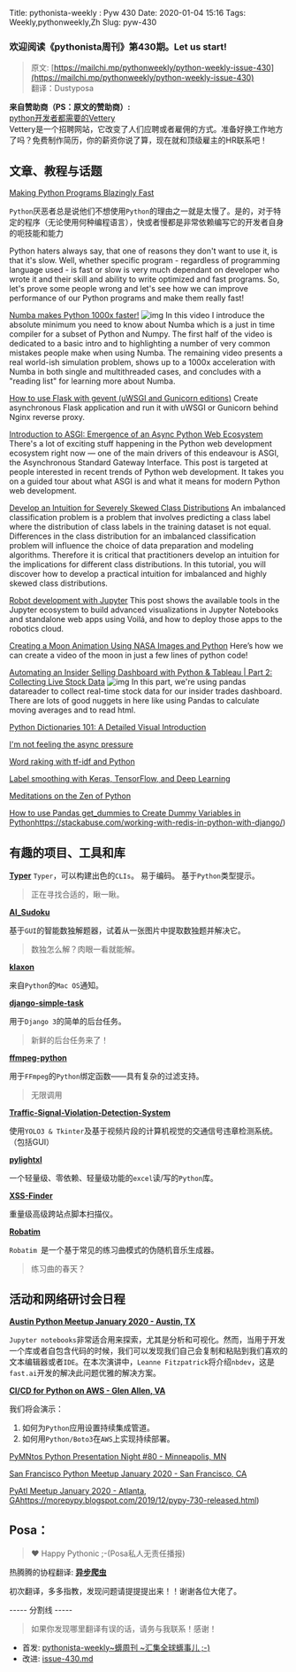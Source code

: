 Title: pythonista-weekly : Pyw 430
Date: 2020-01-04 15:16
Tags: Weekly,pythonweekly,Zh 
Slug: pyw-430

### 欢迎阅读《pythonista周刊》第430期。Let us start!


>原文: [https://mailchi.mp/pythonweekly/python-weekly-issue-430](https://mailchi.mp/pythonweekly/python-weekly-issue-430)  
>翻译：Dustyposa

**来自赞助商（PS：原文的赞助商）:**  
[python开发者都需要的Vettery](https://www.vettery.com/tech?utm_source=newsletter&utm_medium=pythonweekly&utm_term=tech&utm_content=grouped&utm_campaign=ad-77579)  
Vettery是一个招聘网站，它改变了人们应聘或者雇佣的方式。准备好换工作地方了吗？免费制作简历，你的薪资你说了算，现在就和顶级雇主的HR联系吧！


## 文章、教程与话题
[Making Python Programs Blazingly Fast](https://martinheinz.dev/blog/13)

`Python`厌恶者总是说他们不想使用`Python`的理由之一就是太慢了。是的，对于特定的程序（无论使用何种编程语言），快或者慢都是非常依赖编写它的开发者自身的呃技能和能力

Python haters always say, that one of reasons they don't want to use it, is that it's slow. Well, whether specific program - regardless of programming language used - is fast or slow is very much dependant on developer who wrote it and their skill and ability to write optimized and fast programs. So, let's prove some people wrong and let's see how we can improve performance of our Python programs and make them really fast!

[Numba makes Python 1000x faster!](https://www.youtube.com/watch?v=x58W9A2lnQc) ![img](https://gallery.mailchimp.com/e2e180baf855ac797ef407fc7/images/8def3887-e9e9-4a48-95e0-74045a6a23fc.png)
In this video I introduce the absolute minimum you need to know about Numba which is a just in time compiler for a subset of Python and Numpy. The first half of the video is dedicated to a basic intro and to highlighting a number of very common mistakes people make when using Numba. The remaining video presents a real world-ish simulation problem, shows up to a 1000x acceleration with Numba in both single and multithreaded cases, and concludes with a "reading list" for learning more about Numba.

[How to use Flask with gevent (uWSGI and Gunicorn editions)](https://iximiuz.com/en/posts/flask-gevent-tutorial)
Create asynchronous Flask application and run it with uWSGI or Gunicorn behind Nginx reverse proxy.

[Introduction to ASGI: Emergence of an Async Python Web Ecosystem](https://florimond.dev/blog/articles/2019/08/introduction-to-asgi-async-python-web/)
There's a lot of exciting stuff happening in the Python web development ecosystem right now — one of the main drivers of this endeavour is ASGI, the Asynchronous Standard Gateway Interface. This post is targeted at people interested in recent trends of Python web development. It takes you on a guided tour about what ASGI is and what it means for modern Python web development.

[Develop an Intuition for Severely Skewed Class Distributions](https://machinelearningmastery.com/how-to-develop-an-intuition-skewed-class-distributions/)
An imbalanced classification problem is a problem that involves predicting a class label where the distribution of class labels in the training dataset is not equal. Differences in the class distribution for an imbalanced classification problem will influence the choice of data preparation and modeling algorithms. Therefore it is critical that practitioners develop an intuition for the implications for different class distributions. In this tutorial, you will discover how to develop a practical intuition for imbalanced and highly skewed class distributions.

[Robot development with Jupyter](https://t.co/xe5GAgWia4)
This post shows the available tools in the Jupyter ecosystem to build advanced visualizations in Jupyter Notebooks and standalone web apps using Voilá, and how to deploy those apps to the robotics cloud.

[Creating a Moon Animation Using NASA Images and Python](https://nicholasfarrow.com/Creating-a-Moon-Animation-Using-NASA-Images-and-Python/)
Here’s how we can create a video of the moon in just a few lines of python code!

[Automating an Insider Selling Dashboard with Python & Tableau | Part 2: Collecting Live Stock Data](https://www.youtube.com/watch?v=kEVXjrt3LfA) ![img](https://gallery.mailchimp.com/e2e180baf855ac797ef407fc7/images/8def3887-e9e9-4a48-95e0-74045a6a23fc.png)
In this part, we're using pandas datareader to collect real-time stock data for our insider trades dashboard. There are lots of good nuggets in here like using Pandas to calculate moving averages and to read html. 

[Python Dictionaries 101: A Detailed Visual Introduction](https://www.freecodecamp.org/news/python-dictionaries-detailed-visual-introduction/)

[I'm not feeling the async pressure](https://lucumr.pocoo.org/2020/1/1/async-pressure/)

[Word raking with tf-idf and Python](https://igor.mp/blog/2019/12/31/tfidf-python.html)

[Label smoothing with Keras, TensorFlow, and Deep Learning](https://www.pyimagesearch.com/2019/12/30/label-smoothing-with-keras-tensorflow-and-deep-learning/)

[Meditations on the Zen of Python](https://orbifold.xyz/zen-of-python.html)

[How to use Pandas get_dummies to Create Dummy Variables in Python](https://www.marsja.se/how-to-use-pandas-get_dummies-to-create-dummy-variables-in-python)https://stackabuse.com/working-with-redis-in-python-with-django/)

## 有趣的项目、工具和库

**[Typer](https://github.com/tiangolo/typer)**
`Typer`，可以构建出色的`CLIs`。 易于编码。 基于`Python`类型提示。

> 正在寻找合适的，瞅一瞅。

**[AI_Sudoku](https://github.com/neeru1207/AI_Sudoku)**

基于`GUI`的智能数独解题器，试着从一张图片中提取数独题并解决它。

> 数独怎么解？肉眼一看就能解。

**[klaxon](https://github.com/knowsuchagency/klaxon)**

来自`Python`的`Mac OS`通知。



**[django-simple-task](https://github.com/ericls/django-simple-task)**

用于`Django 3`的简单的后台任务。

> 新鲜的后台任务来了！

**[ffmpeg-python](https://github.com/kkroening/ffmpeg-python)**

用于`FFmpeg`的`Python`绑定函数——具有复杂的过滤支持。

> 无限调用

**[Traffic-Signal-Violation-Detection-System](https://github.com/anmspro/Traffic-Signal-Violation-Detection-System)**

使用`YOLO3 & Tkinter`及基于视频片段的计算机视觉的交通信号违章检测系统。（包括GUI）



**[pylightxl](https://github.com/PydPiper/pylightxl)**

一个轻量级、零依赖、轻量级功能的`excel`读/写的`Python`库。



**[XSS-Finder](https://github.com/haroonawanofficial/XSS-Finder)**

重量级高级跨站点脚本扫描仪。



**[Robatim](https://github.com/Sanseer/Robatim)**

`Robatim `是一个基于常见的练习曲模式的伪随机音乐生成器。

> 练习曲的春天？

## 活动和网络研讨会日程

**[Austin Python Meetup January 2020 - Austin, TX](https://www.meetup.com/austinpython/events/lgrbmqybccblb/)**

`Jupyter notebooks`非常适合用来探索，尤其是分析和可视化。然而，当用于开发一个库或者自包含代码的时候，我们可以发现我们自己会复制和粘贴到我们喜欢的文本编辑器或者`IDE`。在本次演讲中，`Leanne Fitzpatrick`将介绍`nbdev`，这是`fast.ai`开发的解决此问题优雅的解决方案。



**[CI/CD for Python on AWS - Glen Allen, VA](https://www.meetup.com/PyRVAUserGroup/events/kktcmrybccblb/)**

我们将会演示：

1. 如何为`Python`应用设置持续集成管道。
2. 如何用`Python/Boto3`在`AWS`上实现持续部署。



[PyMNtos Python Presentation Night #80 - Minneapolis, MN](https://www.meetup.com/PyMNtos-Twin-Cities-Python-User-Group/events/267385506/)

[San Francisco Python Meetup January 2020 - San Francisco, CA](https://www.meetup.com/sfpython/events/xkwxvqybccblb/)

[PyAtl Meetup January 2020 - Atlanta, GA](https://www.meetup.com/python-atlanta/events/xzzgcrybccbmb/)https://morepypy.blogspot.com/2019/12/pypy-730-released.html)

## Posa：
> ❤️ Happy Pythonic ;-(Posa私人无责任播报)  

热腾腾的协程翻译: **[异步爬虫](https://github.com/Dustyposa/goSpider/blob/master/python_advance/%E7%BF%BB%E8%AF%91%E8%AE%A1%E5%88%92/%E5%BC%82%E6%AD%A5%E7%88%AC%E8%99%AB)**

初次翻译，多多指教，发现问题请提提提出来！！谢谢各位大佬了。

----- 分割线 -----

> 如果你发现哪里翻译有误的话，请务与我联系！感谢！
>




- 首发: [pythonista-weekly~蠎周刊 ~汇集全球蠎事儿 ;-)](http://weekly.pychina.org/python-weekly/pyw-430.html)
- 改进: [issue-430.md](https://github.com/PyChina/weekly/blob/master/content/python-weekly/issue#430.md)


